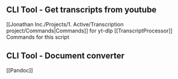 ##  CLI Tool - Get transcripts from youtube
[[Jonathan Inc./Projects/1. Active/Transcription project/Commands|Commands]] for yt-dlp
[[TranscriptProcessor]] Commands for this script

##  CLI Tool - Document converter
[[Pandoc]] 
